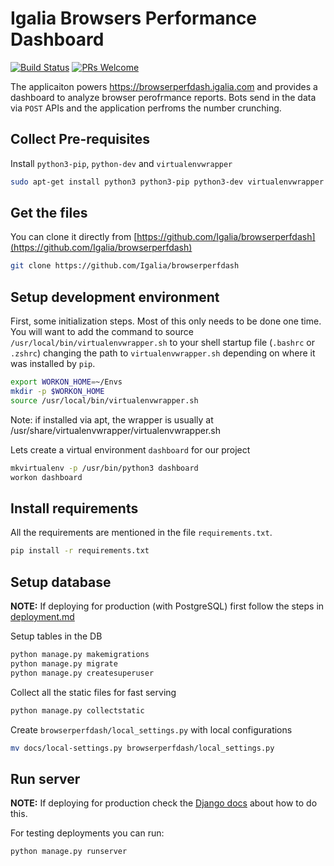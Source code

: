 # Igalia Browsers Performance Dashboard

[![Build Status](https://travis-ci.org/Igalia/browserperfdash.svg?branch=master)](https://travis-ci.org/Igalia/browserperfdash)
[![PRs Welcome](https://img.shields.io/badge/PRs-welcome-brightgreen.svg?style=flat-square)](http://makeapullrequest.com)

The applicaiton powers https://browserperfdash.igalia.com and provides a dashboard to analyze browser perofrmance reports. Bots 
send in the data via `POST` APIs and the application perfroms the number crunching. 

## Collect Pre-requisites
Install `python3-pip`, `python-dev` and `virtualenvwrapper`
```bash
sudo apt-get install python3 python3-pip python3-dev virtualenvwrapper
```

## Get the files
You can clone it directly from [https://github.com/Igalia/browserperfdash](https://github.com/Igalia/browserperfdash)
```bash
git clone https://github.com/Igalia/browserperfdash
```

## Setup development environment
First, some initialization steps. Most of this only needs to be done
one time. You will want to add the command to source
`/usr/local/bin/virtualenvwrapper.sh` to your shell startup file
(`.bashrc` or `.zshrc`) changing the path to `virtualenvwrapper.sh`
depending on where it was installed by `pip`.
```bash
export WORKON_HOME=~/Envs
mkdir -p $WORKON_HOME
source /usr/local/bin/virtualenvwrapper.sh
```

Note: if installed via apt, the wrapper is usually at /usr/share/virtualenvwrapper/virtualenvwrapper.sh

Lets create a virtual environment `dashboard` for our project
```bash
mkvirtualenv -p /usr/bin/python3 dashboard
workon dashboard
```

## Install requirements
All the requirements are mentioned in the file `requirements.txt`.
```bash
pip install -r requirements.txt
```

## Setup database

**NOTE:** If deploying for production (with PostgreSQL) first follow the steps in [deployment.md](docs/deployment.md)

Setup tables in the DB
```bash
python manage.py makemigrations
python manage.py migrate
python manage.py createsuperuser
```
Collect all the static files for fast serving
```bash
python manage.py collectstatic
```

Create `browserperfdash/local_settings.py` with local configurations
```bash
mv docs/local-settings.py browserperfdash/local_settings.py
```


## Run server

**NOTE:** If deploying for production check the [Django docs](https://docs.djangoproject.com/en/1.10/howto/deployment/)
about how to do this.

For testing deployments you can run:

```bash
python manage.py runserver
```
